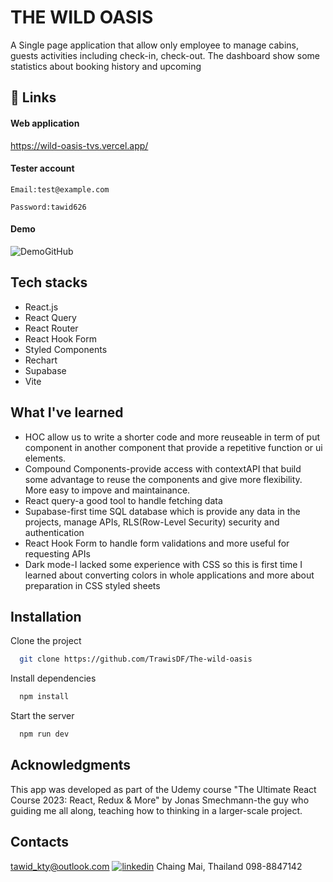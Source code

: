 # THE WILD OASIS

A Single page application that allow only employee to manage cabins, guests activities including check-in, check-out. The dashboard show some statistics about booking history and upcoming

## 🔗 Links

#### Web application

https://wild-oasis-tvs.vercel.app/

#### Tester account

    Email:test@example.com 

    Password:tawid626
    
#### Demo
![DemoGitHub](https://github.com/TrawisDF/The-wild-oasis/assets/134593322/4e966bb4-47e8-4762-bc69-10ad820f1dd3)


## Tech stacks

- React.js
- React Query
- React Router
- React Hook Form
- Styled Components
- Rechart
- Supabase
- Vite

## What I've learned

- HOC allow us to write a shorter code and more reuseable in term of put component in another component that provide a repetitive function or ui elements.
- Compound Components-provide access with contextAPI that build some advantage to reuse the components and give more flexibility. More easy to impove and maintainance. 
- React query-a good tool to handle fetching data 
- Supabase-first time SQL database which is provide any data in the projects, manage APIs, RLS(Row-Level Security) security and authentication 
- React Hook Form to handle form validations and more useful for requesting APIs
- Dark mode-I lacked some experience with CSS so this is first time I learned about converting colors in whole applications and more about preparation in CSS styled sheets

## Installation

Clone the project

```bash
  git clone https://github.com/TrawisDF/The-wild-oasis
```

Install dependencies
```bash
  npm install
```

Start the server
```bash
  npm run dev
```


## Acknowledgments
This app was developed as part of the Udemy course "The Ultimate React Course 2023: React, Redux & More" by Jonas Smechmann-the guy who guiding me all along, teaching how to thinking in a larger-scale project.

## Contacts 
tawid_kty@outlook.com
[![linkedin](https://img.shields.io/badge/linkedin-0A66C2?style=for-the-badge&logo=linkedin&logoColor=white)]((https://www.linkedin.com/in/tawid-khantiyoo47/))
Chaing Mai, Thailand 
098-8847142
